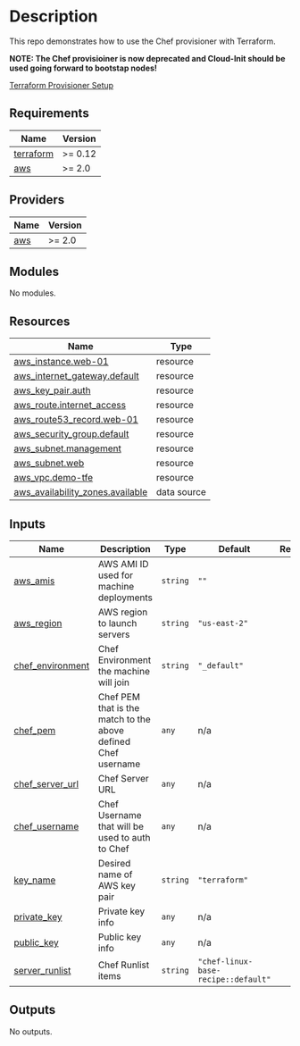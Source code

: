 # Description

This repo demonstrates how to use the Chef provisioner with Terraform.

**NOTE: The Chef provisioiner is now deprecated and Cloud-Init should be used going forward to bootstap nodes!**

[Terraform Provisioner Setup](https://learn.hashicorp.com/collections/terraform/provision)

## Requirements

| Name                                                                     | Version |
| ------------------------------------------------------------------------ | ------- |
| <a name="requirement_terraform"></a> [terraform](#requirement_terraform) | >= 0.12 |
| <a name="requirement_aws"></a> [aws](#requirement_aws)                   | >= 2.0  |

## Providers

| Name                                             | Version |
| ------------------------------------------------ | ------- |
| <a name="provider_aws"></a> [aws](#provider_aws) | >= 2.0  |

## Modules

No modules.

## Resources

| Name                                                                                                                                  | Type        |
| ------------------------------------------------------------------------------------------------------------------------------------- | ----------- |
| [aws_instance.web-01](https://registry.terraform.io/providers/hashicorp/aws/latest/docs/resources/instance)                           | resource    |
| [aws_internet_gateway.default](https://registry.terraform.io/providers/hashicorp/aws/latest/docs/resources/internet_gateway)          | resource    |
| [aws_key_pair.auth](https://registry.terraform.io/providers/hashicorp/aws/latest/docs/resources/key_pair)                             | resource    |
| [aws_route.internet_access](https://registry.terraform.io/providers/hashicorp/aws/latest/docs/resources/route)                        | resource    |
| [aws_route53_record.web-01](https://registry.terraform.io/providers/hashicorp/aws/latest/docs/resources/route53_record)               | resource    |
| [aws_security_group.default](https://registry.terraform.io/providers/hashicorp/aws/latest/docs/resources/security_group)              | resource    |
| [aws_subnet.management](https://registry.terraform.io/providers/hashicorp/aws/latest/docs/resources/subnet)                           | resource    |
| [aws_subnet.web](https://registry.terraform.io/providers/hashicorp/aws/latest/docs/resources/subnet)                                  | resource    |
| [aws_vpc.demo-tfe](https://registry.terraform.io/providers/hashicorp/aws/latest/docs/resources/vpc)                                   | resource    |
| [aws_availability_zones.available](https://registry.terraform.io/providers/hashicorp/aws/latest/docs/data-sources/availability_zones) | data source |

## Inputs

| Name                                                                              | Description                                                   | Type     | Default                             | Required |
| --------------------------------------------------------------------------------- | ------------------------------------------------------------- | -------- | ----------------------------------- | :------: |
| <a name="input_aws_amis"></a> [aws_amis](#input_aws_amis)                         | AWS AMI ID used for machine deployments                       | `string` | `""`                                |    no    |
| <a name="input_aws_region"></a> [aws_region](#input_aws_region)                   | AWS region to launch servers                                  | `string` | `"us-east-2"`                       |    no    |
| <a name="input_chef_environment"></a> [chef_environment](#input_chef_environment) | Chef Environment the machine will join                        | `string` | `"_default"`                        |    no    |
| <a name="input_chef_pem"></a> [chef_pem](#input_chef_pem)                         | Chef PEM that is the match to the above defined Chef username | `any`    | n/a                                 |   yes    |
| <a name="input_chef_server_url"></a> [chef_server_url](#input_chef_server_url)    | Chef Server URL                                               | `any`    | n/a                                 |   yes    |
| <a name="input_chef_username"></a> [chef_username](#input_chef_username)          | Chef Username that will be used to auth to Chef               | `any`    | n/a                                 |   yes    |
| <a name="input_key_name"></a> [key_name](#input_key_name)                         | Desired name of AWS key pair                                  | `string` | `"terraform"`                       |    no    |
| <a name="input_private_key"></a> [private_key](#input_private_key)                | Private key info                                              | `any`    | n/a                                 |   yes    |
| <a name="input_public_key"></a> [public_key](#input_public_key)                   | Public key info                                               | `any`    | n/a                                 |   yes    |
| <a name="input_server_runlist"></a> [server_runlist](#input_server_runlist)       | Chef Runlist items                                            | `string` | `"chef-linux-base-recipe::default"` |    no    |

## Outputs

No outputs.
